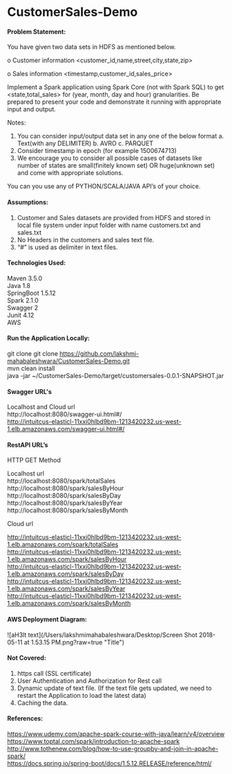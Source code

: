 # CustomerSales-Demo

#### Problem Statement:

You have given two data sets in HDFS as mentioned below.

o	Customer information <customer_id,name,street,city,state,zip> 

o	Sales information <timestamp,customer_id,sales_price>
     
Implement a Spark application using Spark Core (not with Spark SQL) to get <state,total_sales> for (year, month, day and hour) granularities. Be prepared to present your code and demonstrate it running with appropriate input and output.

Notes: 
1.	You can consider input/output data set in any one of the below format
a.	Text(with any DELIMITER)
b.	AVRO
c.	PARQUET
2.	Consider timestamp in epoch (for example 1500674713)
3.	We encourage you to consider all possible cases of datasets like number of states are small(finitely known set) OR huge(unknown set) and come with appropriate solutions.

You can you use any of PYTHON/SCALA/JAVA API’s of your choice.

#### Assumptions:
1. Customer and Sales datasets are provided from HDFS and stored in local file system under input folder with name customers.txt and sales.txt<br>
2. No Headers in the customers and sales text file.<br>
3. “#” is used as delimiter in text files.<br>

#### Technologies Used:

Maven 3.5.0<br>
Java 1.8<br>
SpringBoot 1.5.12<br>
Spark 2.1.0<br>
Swagger 2<br>
Junit 4.12<br>
AWS

#### Run the Application Locally:
git clone git clone https://github.com/lakshmi-mahabaleshwara/CustomerSales-Demo.git<br>
mvn clean install<br>
java -jar ~/CustomerSales-Demo/target/customersales-0.0.1-SNAPSHOT.jar<br>

#### Swagger URL's
Localhost and Cloud url<br>
http://localhost:8080/swagger-ui.html#/ <br>
http://intuitcus-elasticl-11xxi0hlbd9bm-1213420232.us-west-1.elb.amazonaws.com/swagger-ui.html#/<br>

#### RestAPI URL’s

HTTP GET Method <br>

Localhost url <br>
http://localhost:8080/spark/totalSales <br>
http://localhost:8080/spark/salesByHour <br>
http://localhost:8080/spark/salesByDay<br>
http://localhost:8080/spark/salesByYear<br>
http://localhost:8080/spark/salesByMonth<br>

Cloud url <br>

http://intuitcus-elasticl-11xxi0hlbd9bm-1213420232.us-west-1.elb.amazonaws.com/spark/totalSales<br>
http://intuitcus-elasticl-11xxi0hlbd9bm-1213420232.us-west-1.elb.amazonaws.com/spark/salesByHour<br>
http://intuitcus-elasticl-11xxi0hlbd9bm-1213420232.us-west-1.elb.amazonaws.com/spark/salesByDay<br>
http://intuitcus-elasticl-11xxi0hlbd9bm-1213420232.us-west-1.elb.amazonaws.com/spark/salesByYear<br>
http://intuitcus-elasticl-11xxi0hlbd9bm-1213420232.us-west-1.elb.amazonaws.com/spark/salesByMonth<br>


#### AWS Deployment Diagram:

![aH3lt text](/Users/lakshmimahabaleshwara/Desktop/Screen Shot 2018-05-11 at 1.53.15 PM.png?raw=true "Title")

#### Not Covered:
1. https call (SSL certificate) <br>
2. User Authentication and Authorization for Rest call <br>
3. Dynamic update of text file. (If the text file gets updated, we need to restart the Application to load the latest data)<br>
4. Caching the data.<br>

#### References:
https://www.udemy.com/apache-spark-course-with-java/learn/v4/overview<br>
https://www.toptal.com/spark/introduction-to-apache-spark<br>
http://www.tothenew.com/blog/how-to-use-groupby-and-join-in-apache-spark/<br>
https://docs.spring.io/spring-boot/docs/1.5.12.RELEASE/reference/html/<br>

